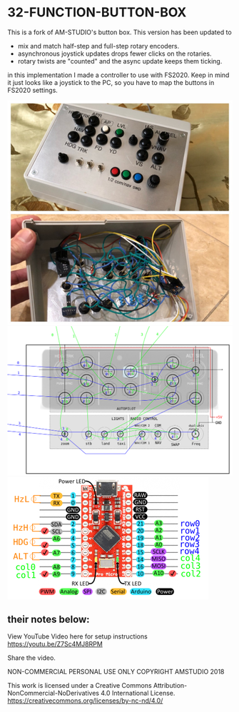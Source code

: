 # 32-FUNCTION-BUTTON-BOX

This is a fork of AM-STUDIO's button box.
This version has been updated to
- mix and match half-step and full-step rotary encoders.
- asynchronous joystick updates drops fewer clicks on the rotaries.
- rotary twists are "counted" and the async update keeps them ticking.

in this implementation I made a controller to use with FS2020.
Keep in mind it just looks like a joystick to the PC, so you have
to map the buttons in FS2020 settings.
 
![fs2020_controller](images/FS2020_Box.jpg)
![wiring0](images/Wiring0.png)
![wiring1](images/Wiring1.png)

their notes below:
-----------------------------------

View YouTube Video here for setup instructions
https://youtu.be/Z7Sc4MJ8RPM

Share the video. 

NON-COMMERCIAL PERSONAL USE ONLY COPYRIGHT AMSTUDIO 2018

This work is licensed under a Creative Commons Attribution-NonCommercial-NoDerivatives 4.0 International License.
https://creativecommons.org/licenses/by-nc-nd/4.0/
